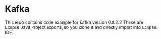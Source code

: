 # Kafka
This repo contains code example for Kafka version 0.8.2.2
These are Eclipse Java Project exports, so you clone it and directly import into Eclipse IDE.
